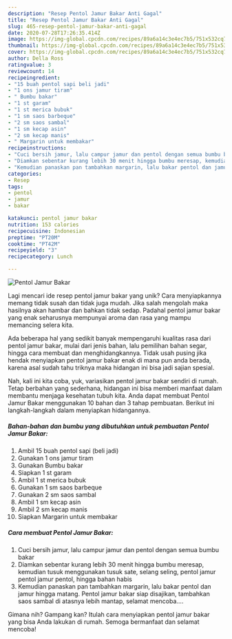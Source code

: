 ```yaml
---
description: "Resep Pentol Jamur Bakar Anti Gagal"
title: "Resep Pentol Jamur Bakar Anti Gagal"
slug: 465-resep-pentol-jamur-bakar-anti-gagal
date: 2020-07-28T17:26:35.414Z
image: https://img-global.cpcdn.com/recipes/89a6a14c3e4ec7b5/751x532cq70/pentol-jamur-bakar-foto-resep-utama.jpg
thumbnail: https://img-global.cpcdn.com/recipes/89a6a14c3e4ec7b5/751x532cq70/pentol-jamur-bakar-foto-resep-utama.jpg
cover: https://img-global.cpcdn.com/recipes/89a6a14c3e4ec7b5/751x532cq70/pentol-jamur-bakar-foto-resep-utama.jpg
author: Della Ross
ratingvalue: 3
reviewcount: 14
recipeingredient:
- "15 buah pentol sapi beli jadi"
- "1 ons jamur tiram"
- " Bumbu bakar"
- "1 st garam"
- "1 st merica bubuk"
- "1 sm saos barbeque"
- "2 sm saos sambal"
- "1 sm kecap asin"
- "2 sm kecap manis"
- " Margarin untuk membakar"
recipeinstructions:
- "Cuci bersih jamur, lalu campur jamur dan pentol dengan semua bumbu bakar"
- "Diamkan sebentar kurang lebih 30 menit hingga bumbu meresap, kemudian tusuk menggunakan tusuk sate, selang seling, pentol jamur pentol jamur pentol, hingga bahan habis"
- "Kemudian panaskan pan tambahkan margarin, lalu bakar pentol dan jamur hingga matang. Pentol jamur bakar siap disajikan, tambahkan saos sambal di atasnya lebih mantap, selamat mencoba...."
categories:
- Resep
tags:
- pentol
- jamur
- bakar

katakunci: pentol jamur bakar 
nutrition: 153 calories
recipecuisine: Indonesian
preptime: "PT20M"
cooktime: "PT42M"
recipeyield: "3"
recipecategory: Lunch

---
```



![Pentol Jamur Bakar](https://img-global.cpcdn.com/recipes/89a6a14c3e4ec7b5/751x532cq70/pentol-jamur-bakar-foto-resep-utama.jpg)

Lagi mencari ide resep pentol jamur bakar yang unik? Cara menyiapkannya memang tidak susah dan tidak juga mudah. Jika salah mengolah maka hasilnya akan hambar dan bahkan tidak sedap. Padahal pentol jamur bakar yang enak seharusnya mempunyai aroma dan rasa yang mampu memancing selera kita.

Ada beberapa hal yang sedikit banyak mempengaruhi kualitas rasa dari pentol jamur bakar, mulai dari jenis bahan, lalu pemilihan bahan segar, hingga cara membuat dan menghidangkannya. Tidak usah pusing jika hendak menyiapkan pentol jamur bakar enak di mana pun anda berada, karena asal sudah tahu triknya maka hidangan ini bisa jadi sajian spesial.




Nah, kali ini kita coba, yuk, variasikan pentol jamur bakar sendiri di rumah. Tetap berbahan yang sederhana, hidangan ini bisa memberi manfaat dalam membantu menjaga kesehatan tubuh kita. Anda dapat membuat Pentol Jamur Bakar menggunakan 10 bahan dan 3 tahap pembuatan. Berikut ini langkah-langkah dalam menyiapkan hidangannya.

<!--inarticleads1-->

##### Bahan-bahan dan bumbu yang dibutuhkan untuk pembuatan Pentol Jamur Bakar:

1. Ambil 15 buah pentol sapi (beli jadi)
1. Gunakan 1 ons jamur tiram
1. Gunakan  Bumbu bakar
1. Siapkan 1 st garam
1. Ambil 1 st merica bubuk
1. Gunakan 1 sm saos barbeque
1. Gunakan 2 sm saos sambal
1. Ambil 1 sm kecap asin
1. Ambil 2 sm kecap manis
1. Siapkan  Margarin untuk membakar




<!--inarticleads2-->

##### Cara membuat Pentol Jamur Bakar:

1. Cuci bersih jamur, lalu campur jamur dan pentol dengan semua bumbu bakar
1. Diamkan sebentar kurang lebih 30 menit hingga bumbu meresap, kemudian tusuk menggunakan tusuk sate, selang seling, pentol jamur pentol jamur pentol, hingga bahan habis
1. Kemudian panaskan pan tambahkan margarin, lalu bakar pentol dan jamur hingga matang. Pentol jamur bakar siap disajikan, tambahkan saos sambal di atasnya lebih mantap, selamat mencoba....




Gimana nih? Gampang kan? Itulah cara menyiapkan pentol jamur bakar yang bisa Anda lakukan di rumah. Semoga bermanfaat dan selamat mencoba!

